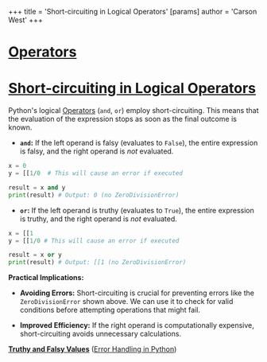 +++
 title = 'Short-circuiting in Logical Operators'
[params]
	author = 'Carson West'
+++
# [Operators](./../operators/)
# [Short-circuiting in Logical Operators](./../short-circuiting-in-logical-operators/) 
Python's logical [Operators](./../operators/) (`and`, `or`) employ short-circuiting.  This means that the evaluation of the expression stops as soon as the final outcome is known.

* **`and`:**  If the left operand is falsy (evaluates to `False`), the entire expression is falsy, and the right operand is *not* evaluated.

```python
x = 0
y = [[1/0  # This will cause an error if executed

result = x and y 
print(result) # Output: 0 (no ZeroDivisionError)
```

* **`or`:** If the left operand is truthy (evaluates to `True`), the entire expression is truthy, and the right operand is *not* evaluated.

```python
x = [[1
y = [[1/0 # This will cause an error if executed

result = x or y
print(result) # Output: [[1 (no ZeroDivisionError)
```

**Practical Implications:**

* **Avoiding Errors:** Short-circuiting is crucial for preventing errors like the `ZeroDivisionError` shown above.  We can use it to check for valid conditions before attempting operations that might fail.

* **Improved Efficiency:**  If the right operand is computationally expensive, short-circuiting avoids unnecessary calculations.


**[Truthy and Falsy Values](./../truthy-and-falsy-values/)**  ([Error Handling in Python](./../error-handling-in-python/))
